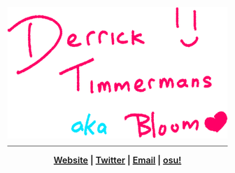 <p align="center">
  <img src="https://github.com/LumpBloom7/LumpBloom7/blob/master/GitHub2.png?raw=true" width="609" height="300"/><br/>
</p>

---

<p align="center" style="font-size: 20px; font-weight:600;">
  <a href="https://lumpbloom7.github.io">Website</a> |
  <a href="https://twitter.com/LumpBloom7">Twitter</a> |
  <a href="mailto:derrick.timmermans@outlook.com">Email</a> |
  <a href="https://osu.ppy.sh/users/6443205">osu!</a>
</p>
